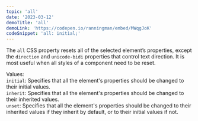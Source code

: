 ```yaml
---
topic: 'all'
date: '2023-03-12'
demoTitle: 'all'
demoLink: 'https://codepen.io/ranningman/embed/MWqgJoK'
codeSnippet: 'all: initial;'
---
```

The `all` CSS property resets all of the selected element’s properties, except the `direction` and `unicode-bidi` properties that control text direction. It is most useful when all styles of a component need to be reset.

Values:  
`initial`: Specifies that all the element's properties should be changed to their initial values.  
`inherit`: Specifies that all the element's properties should be changed to their inherited values.  
`unset`: Specifies that all the element's properties should be changed to their inherited values if they inherit by default, or to their initial values if not.